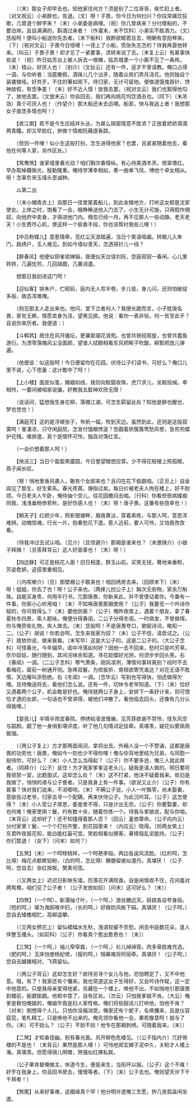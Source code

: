 <!-- { "loadSidebar": true } -->
　　（〔末〕那女子却早去也，知他家住何方？须是别了二位哥哥，疾忙赶上者。〔对文祝云〕小弟醉也，告退。〔文〕呀！子畏，你今日为何扫兴？你往常痛饮狂歌，几曾道个醉字来？〔末〕小弟委是病哩。〔祝〕你几曾病来？分付撑船的，不要泊岸。且自满满的，斟酒过来者！〔作灌末，末不饮科〕小弟实不胜酒力。〔文〕恁般呵！便叫小船送你先去者。〔末下船科〕我醉欲眠君且去，明朝有意抱琴来。〔下〕〔祝对文云〕子畏今日怪哩！一径上了小船，慌张失志怎的？待我再耍他转来。〔叫云〕子畏子畏！却才忘了一紧要事，须转来说了去。〔末复上云〕有甚事快些说！〔祝〕昨日姑苏台上被人拆去一根椽，姑苏城里一个小厮不见了一条裈。〔末〕枝山，好厌人也！〔别介〕〔文扯云〕还有一件，适才不曾请教。俺口占得一调，与你听者：当筵撒假，酒珠儿几个沾牙，随着众宾们弄月浇花。他则独自个装聋做哑。好共歹，不住的箸如雨下。待归家，无计可留他。便做道饿鬼吞针、馋神放假，有恁争差！〔末〕好不近人情！放我去罢。〔祝对文云〕我们也絮得他勾了，放他去罢。〔文放末云〕你自回去，我们再向桃花坞饮酒去也。〔同下〕〔末吊场〕真个可厌人也！〔作望介〕那大船还未去远哩。船家，快与我追上者！我想那女子直恁多情也呵！） 

　　【收江南】若不是今生应结并头丛，为甚么隔窗情意不胜浓？正放着娇娇滴滴两青瞳。却又早脸红，拚做个情痴阮藉逐香踪。 

　　（但则一件哩！似小生这般打扮，怎生进得他家？也罢，且紧紧随着他去，看他在何等人家，另作区处。） 

　　【鸳鸯煞】谁家墙里春光动？咱们胸次春情纵。有心待美酒羊羔，倚翠偎红。早办取掉趣挨光，殷勤隆重。俺待学薄幸相如，奏一曲单飞凤，博他个卓女相从。呀！怎辜负宋玉墙头至诚种。 

　　△第二出 

　　（〔末小帽青衣上〕自那日一径里尾着船儿，到此金陵地方，打听这女郎是沈家使女。上岸之时，饱看了一会，眼睁睁送他入门去了。小生无计可施，只得假作佣奴，向他府中卖身，才得进他门内。倏忽已经一月，再不见那人一些动静。老天老天！小生费尽心机，使这样一个偷香手段，你也该帮衬我些儿哩！） 

　　【中吕粉蝶儿】意惹情牵，觅红尘天涯踏遍，当日个笑语喧阗。转眼儿入朱门，扃绣户，玉人难见。到如今墙似青天，怎透得针儿一线？ 

　　【醉春风】他便似铜雀锁婵娟，我便似天台误刘阮，空庭寂寂一春闲。心儿里转转，几遍忧煎，几回胡觑，几番消遣。 

　　想那日我初进这门呵！ 

　　【迎仙客】排朱户，伫砌前，庭内无人帘半卷。步儿低，身儿闪，还则怕破绽多般，故态浑难掩。 

　　（则见那主人走出来也。他问，堂下立者何人？我便长跪而言，小子姓唐名畏，家贫无赖，情愿卖身为活，望弗见摈。他说：看你一表非俗，何一贫至此乎？且说你来历者。我便道：） 

　　【斗鹌鹑】居住在风月骚坛，更兼那烟花浪苑。也曾共铁砚周旋，也曾共蠹鱼游衍。为漂零落魄风尘没面颜，望谁人拭眼相看东风把眸子吹酸，柳絮把庞儿弹遍。 

　　（他便说：似这般呵！今日便留你在花园，伏侍公子们读书，可好么？俺口儿里不说，心下思量：这计敢中了呵！） 

　　【上小楼】面皮似茧，婚姻如线，我则向鲛窟收珠，虎穴求儿，龙殿投缄。幸相怜，一霎间被咱家说骗，好教我五脏神欢欣无限！ 

　　（说话间，猛想我生身花柳，落魄江湖，可怎生羁留此处？知他是醉也醒也、梦也觉也！） 

　　【满庭芳】这的是浮槎张子，布帆一幅，吹到天边。虽然到此，还则是这般寂寞呵！害凄凉，只守闲庭院，怎发付饿眼馋涎？空觑着娇簇簇莺愁风卷，急煎煎蝶护花残。难排遣，真个是情怀可怜，独自对落红言。 

　　（一会价想着那人呵！） 

　　【快活三】当日个盈盈笑靥圆，今日里望眼想应穿。少不得花枝楼上照孤眠，燕子闻长叹。 

　　（呀！悄地里香风袭人，敢有个女郎来也？且闪在花下偷觑咱。〔正旦上〕自金阊见了那生，好生萦系。春光荏苒，弹指过矣。每日价被老夫人拘在楼上，好不耐烦。今日老夫人午卧，俺待抽个空儿，往花园撒闷去咱。〔行科〕你看恹恹病蝶痴同我，浅浅垂杨惨若秋，是好伤感人也！〔末〕呀！唐子畏，这番有些侥幸也！） 

　　【朝天子】红颜少年，照影银塘畔，眉痕黄淡，穿着素练，与那人呵，意思浑难辨。动魄惊魂，行光一片，抱春愁花下遣。惹人近前，要人可怜，又怕我孜孜看。 

　　（待我冲过去试认咱。〔见介〕〔旦惊避介〕那厢是谁来也？〔末邀揖介〕小娘子拜揖！〔旦答拜背云〕这人好面善也！〔末〕呀！） 

　　【四边静】可正是桃花人面！旧日相逢，群玉山前。买笑无钱，蓦地亲垂盼，芳姿愈妍。这搭里重相见。 

　　（〔内咳嗽介〕〔旦〕那壁厢公子敢来也！咱回绣房去来。〔回顾末下〕〔末〕呀！姐姐，你去了也！呀！公子来也。〔两倈儿扮公子上〕胸次无些物，家余万斛珠。自能买身贵，何用半行书。兀那唐畏，你新来此，并不曾使动着你。今番有一件事，你索小心听用咱！〔末〕不知唤唐畏那厢使用？〔公子〕我要觅一个吟诗作赋的，你可晓得么？〔末〕要他则甚？〔公子〕俺昨夜席上，遇着个朋友，拿了春夏秋冬四景，索人题咏。俺便分得春闺，二公子分得冬闺。一时病发，不曾做得。你与俺赍些礼物，央人做去。〔末〕恁般呵！不是唐畏夸口，歌赋诗词，略知一二。〔公子〕胡说！你若会呵，怎生来我家为奴？〔末〕公子不信，请尝试之。〔公子〕就依你说，做来我看。〔末写毕〕这是大公子的，这是二公子的。〔大公子念科〕可怪春光，今年偏早。闺中冷落如何好？因他一去不回来，愁时只是吟芳草。奈尔奴姑，随行随到，其间况味余知道。寻花趁蝶好光阴，何须步步回头笑。右《春闺》一调。〔二公子念科〕寒气萧条，刚风凛冽，薄情何事转离别？经时不去看梅花，窗前一树通开彻。急唤双鬟，为侬扳折，南枝欲寄凭谁达？对花无语不胜情，天边雁叫添愁绝。右《冬闺》一调。〔念毕云〕写到也写得快，怕还做得欠哩。且待俺送将去，看他们怎么说。还有一件，切休令老爷知道。〔下〕〔末〕恰好又遇着两个公子，机会敢是好也。俺待就两公子身上，安排下一条好计来，则可恨恰才遇的女郎，一句话也不曾讲得，被他们冲散了。看他临去回头，还像有几分认得我哩。） 

　　【耍孩儿】半晴半雨宜春院。停绣帖凌波慢展。见芳菲欲谢不禁怜，怪东风空与韶颜。觑了他一身俏影堪评度，听了他几句情词足挂牵。真堪羡，疑花似雾佩雨披烟。 

　　（〔两公子复上〕方才那两首闺词，拿将出去，外厢人没一个不赞诵，这都是唐畏的功劳也！唐畏，俺如今一刻也少不得你哩！俺与你背地里结为兄弟，与同胞一般待你，可好么？〔末〕小人怎么当得起？〔公子〕你不要多逊，俺三人就此拜者。〔同拜介〕〔公子〕且住！方才我家爹爹这老头儿，疑我是请人做的。明日要将我锁禁一室，出题面试，这却怎么处？〔末〕这不打紧，他决不疑着我来。依旧是我做了，悄悄的递与公子誊者。只是我身上有一件事。〔欲说又止介〕〔公子〕你有甚事？快对我们说来，不消唧哝。〔末〕不瞒公子说，小人一叶飘零，尚未娶妻。意欲告过老爷，归家去寻一个配耦，再来伏侍公子。为此沉吟耳。〔公子〕这怎使得？〔末〕小人受公子厚恩，委是舍不得，只是计出无奈。〔公子〕你要娶妻，却也何难！俺家使用丫鬟，约有数十余，随着你拣一个。待我与爹娘说，配与你咱。〔末背云〕这却好了！还不知撞得着那人否？〔回云〕堇依尊命。〔公子向内云〕分付家里丫鬟，一个个打扮齐整，到花园里来！〔内应云〕晓得。〔扮两女笑上〕东君昨夜报花知，能白能红最可宜。笑脸相看似撩客，春情恼乱讵能持。〔公子〕你们暂退！〔女下〕〔问末〕如何？） 

　　【五煞】〔末〕一个呵秾桃样，一个呵艳李般。两边各逞风流脸。（红的呵，怎比得）梅花点额欺铅粉，（白的呵，怎比得）獭髓留痕似渥丹。真堪厌！（公子呵，您自去）张红按板，樊素司弦。 

　　（〔又两女上〕迟迟日影映东墙，历落花开满院香。自是闲情收不住，花间羞对两鸳鸯。咱们见了公子者！〔公子发放如前〕〔问末〕这可好么？〔末〕） 

　　【四煞】（一个呵），新蒲抽寸叶，（一个呵，）游丝颺远天。妖娆各自夸身段。（短的呵，）堪为海鹄喉中妇，（长的呵，）好做防风帐下娟。真堪厌！（公子呵，）您自去矮檐相贮，高柳遥攀。 

　　（〔又两女撚花上〕留仙裙幅水生秋，浅语轻颦不奈愁。闲去中庭数花朵，逢人佯整玉搔头。〔如前科〕〔公子〕你看真个愈出愈奇也！〔末〕） 

　　【三煞】（一个呵，）袖儿窄窄裁，（一个呵，）衫儿绰绰穿。肉多骨胜难充选。（肥的呵，）玉床怕使杨妃倚，（瘦的呵，）锦幕难将阿丽牵。真堪厌！（公子呵，）您自去媚猪相对，飞燕留仙。 

　　（〔两公子背云〕这却怎生好？欲待另寻个女儿与他，恐怕聘定了，又不中他意。哦，有了！我家还有个慵来。我也常道这女子生得好，又会吟诗作赋，这一定中他意的。只是我母亲爱得他紧，另藏在一个楼上，唤他不出，不如悄地引那唐畏到楼前，偷觑偷觑。他若中意了，自有区处。〔次云〕只怕我爹娘不肯。〔大云〕俺爹是极怕俺娘的，俺娘毕竟是妇人家性格。俺们将些甜话儿打哄他，怕他不肯？〔对末〕倒想得个人儿，只怕你没福消受。俺家还有个妮子，名唤慵来，且是仪容窈窕，笔札精工，只是唤他不出来的。俺先领你看他一会，果若像意呵！就与了你。〔末〕可不妨么？〔公子〕不妨不妨！他专在那厢刺绣。可随着我来。〔末〕） 

　　【二煞】才知香径幽，别有春光面。风开柳色危楼见。（〔公子指内介〕兀好倚楼的不是也！〔末背云〕果然是那人哩！）可怜他郑玄婢子泥中久，关盼才人楼上淹。真堪羡。但愿得镜儿明赠，煞强似红拂私联。 

　　（公子果肯替俺做主，休道今生，便是来生，当衔环以报。〔公子〕这个不难！好歹在我身上。你且回书房去，慢慢等者。〔下〕〔末〕公子去也。俺则望天许下千千拜者！） 

　　【煞尾】从来好事难，这姻缘真个罕！他分明许遂俺三生愿，拚几夜孤衾闲坐遣。 

